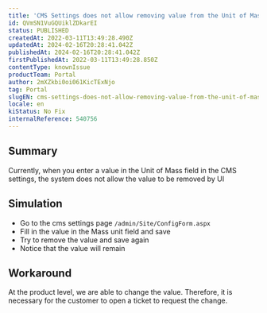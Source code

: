 ```yaml
---
title: 'CMS Settings does not allow removing value from the Unit of Mass field'
id: QVmSN1VuGQUiklZDkarEI
status: PUBLISHED
createdAt: 2022-03-11T13:49:28.490Z
updatedAt: 2024-02-16T20:28:41.042Z
publishedAt: 2024-02-16T20:28:41.042Z
firstPublishedAt: 2022-03-11T13:49:28.850Z
contentType: knownIssue
productTeam: Portal
author: 2mXZkbi0oi061KicTExNjo
tag: Portal
slugEN: cms-settings-does-not-allow-removing-value-from-the-unit-of-mass-field
locale: en
kiStatus: No Fix
internalReference: 540756
---
```


## Summary


Currently, when you enter a value in the Unit of Mass field in the CMS settings, the system does not allow the value to be removed by UI



## Simulation


- Go to the cms settings page `/admin/Site/ConfigForm.aspx`
- Fill in the value in the Mass unit field and save
- Try to remove the value and save again
- Notice that the value will remain



## Workaround


At the product level, we are able to change the value. Therefore, it is necessary for the customer to open a ticket to request the change.

